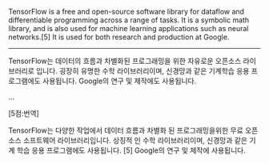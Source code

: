 TensorFlow is a free and open-source software library for dataflow and differentiable programming across a range of tasks. It is a symbolic math library, and is also used for machine learning applications such as neural networks.[5] It is used for both research and production at Google.

*  *  *

TensorFlow는 데이터의 흐름과 차별화된 프로그래밍을 위한 자유로운 오픈소스 라이브러리로 입니다. 
굉장히 유명한 수학 라이브러리이며, 신경망과 같은 기계학습 응용 프로그램에도 사용됩니다. Google의 연구 및 제작에도 사용됩니다.

...

[5점:번역]

TensorFlow는 다양한 작업에서 데이터 흐름과 차별화 된 프로그래밍을위한 무료 오픈 소스 소프트웨어 라이브러리입니다. 상징적 인 수학 라이브러리이며, 신경망과 같은 기계 학습 응용 프로그램에도 사용됩니다. [5] Google의 연구 및 제작에 사용됩니다.
